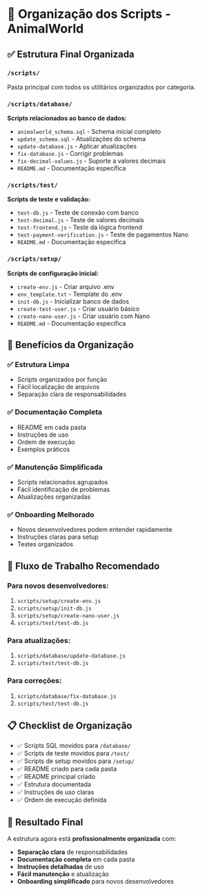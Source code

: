 # 📁 Organização dos Scripts - AnimalWorld

## ✅ Estrutura Final Organizada

### `/scripts/`
Pasta principal com todos os utilitários organizados por categoria.

### `/scripts/database/`
**Scripts relacionados ao banco de dados:**
- `animalworld_schema.sql` - Schema inicial completo
- `update_schema.sql` - Atualizações do schema
- `update-database.js` - Aplicar atualizações
- `fix-database.js` - Corrigir problemas
- `fix-decimal-values.js` - Suporte a valores decimais
- `README.md` - Documentação específica

### `/scripts/test/`
**Scripts de teste e validação:**
- `test-db.js` - Teste de conexão com banco
- `test-decimal.js` - Teste de valores decimais
- `test-frontend.js` - Teste da lógica frontend
- `test-payment-verification.js` - Teste de pagamentos Nano
- `README.md` - Documentação específica

### `/scripts/setup/`
**Scripts de configuração inicial:**
- `create-env.js` - Criar arquivo .env
- `env_template.txt` - Template do .env
- `init-db.js` - Inicializar banco de dados
- `create-test-user.js` - Criar usuário básico
- `create-nano-user.js` - Criar usuário com Nano
- `README.md` - Documentação específica

## 🎯 Benefícios da Organização

### ✅ Estrutura Limpa
- Scripts organizados por função
- Fácil localização de arquivos
- Separação clara de responsabilidades

### ✅ Documentação Completa
- README em cada pasta
- Instruções de uso
- Ordem de execução
- Exemplos práticos

### ✅ Manutenção Simplificada
- Scripts relacionados agrupados
- Fácil identificação de problemas
- Atualizações organizadas

### ✅ Onboarding Melhorado
- Novos desenvolvedores podem entender rapidamente
- Instruções claras para setup
- Testes organizados

## 🚀 Fluxo de Trabalho Recomendado

### Para novos desenvolvedores:
1. `scripts/setup/create-env.js`
2. `scripts/setup/init-db.js`
3. `scripts/setup/create-nano-user.js`
4. `scripts/test/test-db.js`

### Para atualizações:
1. `scripts/database/update-database.js`
2. `scripts/test/test-db.js`

### Para correções:
1. `scripts/database/fix-database.js`
2. `scripts/test/test-db.js`

## 📋 Checklist de Organização

- ✅ Scripts SQL movidos para `/database/`
- ✅ Scripts de teste movidos para `/test/`
- ✅ Scripts de setup movidos para `/setup/`
- ✅ README criado para cada pasta
- ✅ README principal criado
- ✅ Estrutura documentada
- ✅ Instruções de uso claras
- ✅ Ordem de execução definida

## 🎉 Resultado Final

A estrutura agora está **profissionalmente organizada** com:
- **Separação clara** de responsabilidades
- **Documentação completa** em cada pasta
- **Instruções detalhadas** de uso
- **Fácil manutenção** e atualização
- **Onboarding simplificado** para novos desenvolvedores 